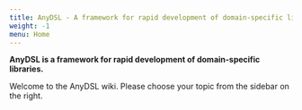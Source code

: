 ```yaml
---
title: AnyDSL - A framework for rapid development of domain-specific libraries
weight: -1
menu: Home
---
```

**AnyDSL is a framework for rapid development of domain-specific libraries.**

Welcome to the AnyDSL wiki. 
Please choose your topic from the sidebar on the right.
